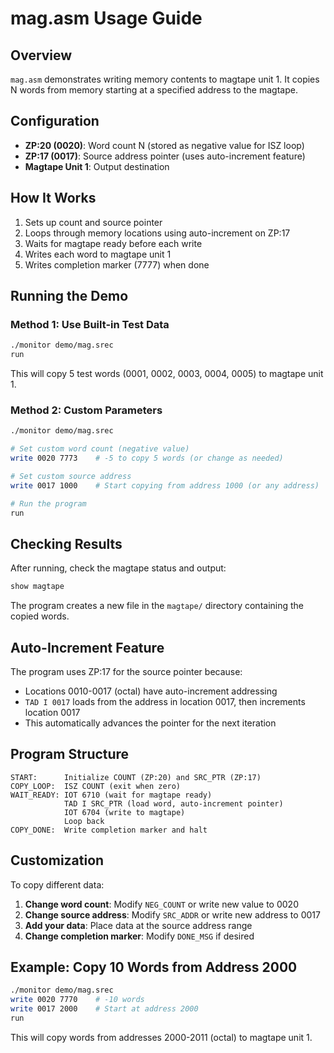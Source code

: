 # mag.asm Usage Guide

## Overview
`mag.asm` demonstrates writing memory contents to magtape unit 1. It copies N words from memory starting at a specified address to the magtape.

## Configuration
- **ZP:20 (0020)**: Word count N (stored as negative value for ISZ loop)
- **ZP:17 (0017)**: Source address pointer (uses auto-increment feature)
- **Magtape Unit 1**: Output destination

## How It Works
1. Sets up count and source pointer
2. Loops through memory locations using auto-increment on ZP:17
3. Waits for magtape ready before each write
4. Writes each word to magtape unit 1
5. Writes completion marker (7777) when done

## Running the Demo

### Method 1: Use Built-in Test Data
```bash
./monitor demo/mag.srec
run
```

This will copy 5 test words (0001, 0002, 0003, 0004, 0005) to magtape unit 1.

### Method 2: Custom Parameters
```bash
./monitor demo/mag.srec

# Set custom word count (negative value)
write 0020 7773    # -5 to copy 5 words (or change as needed)

# Set custom source address  
write 0017 1000    # Start copying from address 1000 (or any address)

# Run the program
run
```

## Checking Results
After running, check the magtape status and output:
```bash
show magtape
```

The program creates a new file in the `magtape/` directory containing the copied words.

## Auto-Increment Feature
The program uses ZP:17 for the source pointer because:
- Locations 0010-0017 (octal) have auto-increment addressing
- `TAD I 0017` loads from the address in location 0017, then increments location 0017
- This automatically advances the pointer for the next iteration

## Program Structure
```assembly
START:      Initialize COUNT (ZP:20) and SRC_PTR (ZP:17)
COPY_LOOP:  ISZ COUNT (exit when zero)
WAIT_READY: IOT 6710 (wait for magtape ready)
            TAD I SRC_PTR (load word, auto-increment pointer)  
            IOT 6704 (write to magtape)
            Loop back
COPY_DONE:  Write completion marker and halt
```

## Customization
To copy different data:

1. **Change word count**: Modify `NEG_COUNT` or write new value to 0020
2. **Change source address**: Modify `SRC_ADDR` or write new address to 0017  
3. **Add your data**: Place data at the source address range
4. **Change completion marker**: Modify `DONE_MSG` if desired

## Example: Copy 10 Words from Address 2000
```bash
./monitor demo/mag.srec
write 0020 7770    # -10 words
write 0017 2000    # Start at address 2000
run
```

This will copy words from addresses 2000-2011 (octal) to magtape unit 1.